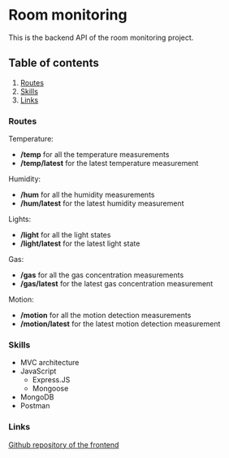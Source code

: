 # Room monitoring

This is the backend API of the room monitoring project.

## Table of contents

1.  [Routes](#routes)
2.  [Skills](#skills)
3.  [Links](#links)

### Routes

Temperature:

- **/temp** for all the temperature measurements
- **/temp/latest** for the latest temperature measurement

Humidity:

- **/hum** for all the humidity measurements
- **/hum/latest** for the latest humidity measurement

Lights:

- **/light** for all the light states
- **/light/latest** for the latest light state

Gas:

- **/gas** for all the gas concentration measurements
- **/gas/latest** for the latest gas concentration measurement

Motion:

- **/motion** for all the motion detection measurements
- **/motion/latest** for the latest motion detection measurement

### Skills

- MVC architecture
- JavaScript
  - Express.JS
  - Mongoose
- MongoDB
- Postman

### Links

[Github repository of the frontend](https://github.com/AlexCiobanu47/licenta-frontend)
